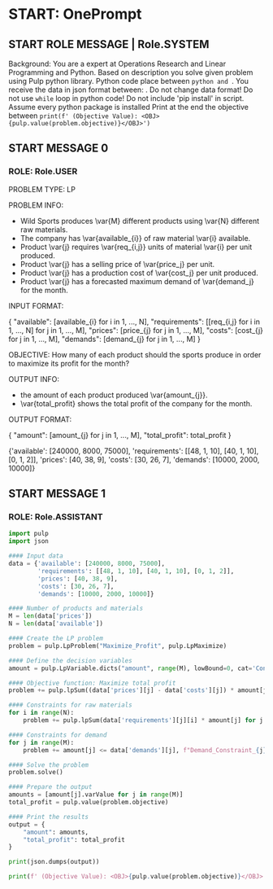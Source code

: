 # START: OnePrompt 
## START ROLE MESSAGE | Role.SYSTEM 
Background: You are a expert at Operations Research and Linear Programming and Python. Based on description you solve given problem using Pulp python library. Python code place between ```python and ```. You receive the data in json format between: <DATA></DATA>. Do not change data format! Do not use `while` loop in python code! Do not include 'pip install' in script. Assume every python package is installed Print at the end the objective between <OBJ></OBJ> `print(f' (Objective Value): <OBJ>{pulp.value(problem.objective)}</OBJ>')`  
## START MESSAGE 0 
### ROLE: Role.USER
<DESCRIPTION>
PROBLEM TYPE: LP

PROBLEM INFO:

- Wild Sports produces \var{M} different products using \var{N} different raw materials.
- The company has \var{available_{i}} of raw material \var{i} available.
- Product \var{j} requires \var{req_{i,j}} units of material \var{i} per unit produced.
- Product \var{j} has a selling price of \var{price_j} per unit.
- Product \var{j} has a production cost of \var{cost_j} per unit produced.
- Product \var{j} has a forecasted maximum demand of \var{demand_j} for the month.

INPUT FORMAT: 

{
    "available": [available_{i} for i in 1, ..., N],
    "requirements": [[req_{i,j} for i in 1, ..., N] for j in 1, ..., M],
    "prices": [price_{j} for j in 1, ..., M],
    "costs": [cost_{j} for j in 1, ..., M],
    "demands": [demand_{j} for j in 1, ..., M]
}

OBJECTIVE: How many of each product should the sports produce in order to maximize its profit for the month?

OUTPUT INFO:

- the amount of each product produced \var{amount_{j}}.
- \var{total_profit} shows the total profit of the company for the month.

OUTPUT FORMAT:

{
    "amount": [amount_{j} for j in 1, ..., M],
    "total_profit": total_profit
}

</DESCRIPTION>
<DATA>
{'available': [240000, 8000, 75000], 'requirements': [[48, 1, 10], [40, 1, 10], [0, 1, 2]], 'prices': [40, 38, 9], 'costs': [30, 26, 7], 'demands': [10000, 2000, 10000]}</DATA>


## START MESSAGE 1 
### ROLE: Role.ASSISTANT
```python
import pulp
import json

#### Input data
data = {'available': [240000, 8000, 75000], 
        'requirements': [[48, 1, 10], [40, 1, 10], [0, 1, 2]], 
        'prices': [40, 38, 9], 
        'costs': [30, 26, 7], 
        'demands': [10000, 2000, 10000]}

#### Number of products and materials
M = len(data['prices'])
N = len(data['available'])

#### Create the LP problem
problem = pulp.LpProblem("Maximize_Profit", pulp.LpMaximize)

#### Define the decision variables
amount = pulp.LpVariable.dicts("amount", range(M), lowBound=0, cat='Continuous')

#### Objective function: Maximize total profit
problem += pulp.lpSum((data['prices'][j] - data['costs'][j]) * amount[j] for j in range(M)), "Total_Profit"

#### Constraints for raw materials
for i in range(N):
    problem += pulp.lpSum(data['requirements'][j][i] * amount[j] for j in range(M)) <= data['available'][i], f"Material_Constraint_{i}"

#### Constraints for demand
for j in range(M):
    problem += amount[j] <= data['demands'][j], f"Demand_Constraint_{j}"

#### Solve the problem
problem.solve()

#### Prepare the output
amounts = [amount[j].varValue for j in range(M)]
total_profit = pulp.value(problem.objective)

#### Print the results
output = {
    "amount": amounts,
    "total_profit": total_profit
}

print(json.dumps(output))

print(f' (Objective Value): <OBJ>{pulp.value(problem.objective)}</OBJ>')
```

